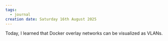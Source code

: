 ```yaml
---
tags:
  - journal
creation date: Saturday 16th August 2025
---
```


Today, I learned that Docker overlay networks can be visualized as VLANs. 

